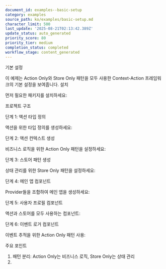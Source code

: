 ```yaml
---
document_id: examples--basic-setup
category: examples
source_path: ko/examples/basic-setup.md
character_limit: 500
last_update: '2025-08-21T02:13:42.389Z'
update_status: auto_generated
priority_score: 80
priority_tier: medium
completion_status: completed
workflow_stage: content_generated
---
```

기본 설정

이 예제는 Action Only와 Store Only 패턴을 모두 사용한 Context-Action 프레임워크의 기본 설정을 보여줍니다. 설치

먼저 필요한 패키지를 설치하세요:

프로젝트 구조

단계 1: 액션 타입 정의

액션을 위한 타입 정의를 생성하세요:

단계 2: 액션 컨텍스트 생성

비즈니스 로직을 위한 Action Only 패턴을 설정하세요:

단계 3: 스토어 패턴 생성

상태 관리를 위한 Store Only 패턴을 설정하세요:

단계 4: 메인 앱 컴포넌트

Provider들을 조합하여 메인 앱을 생성하세요:

단계 5: 사용자 프로필 컴포넌트

액션과 스토어를 모두 사용하는 컴포넌트:

단계 6: 이벤트 로거 컴포넌트

이벤트 추적을 위한 Action Only 패턴 사용:

주요 포인트

1. 패턴 분리: Action Only는 비즈니스 로직, Store Only는 상태 관리
2.
